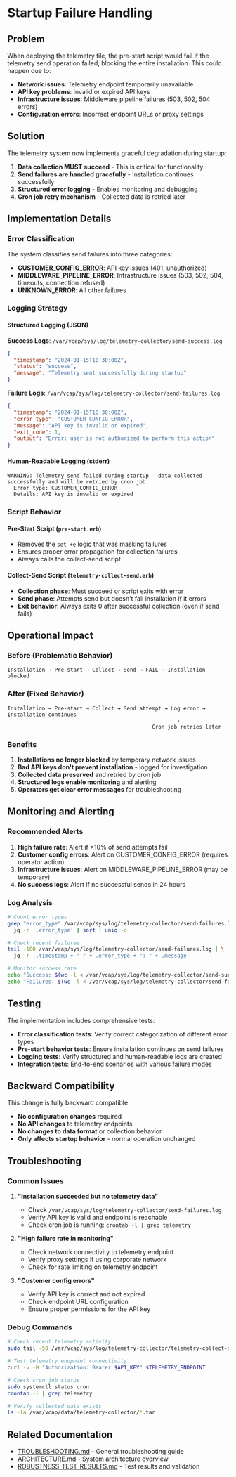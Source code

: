 # Startup Failure Handling

## Problem

When deploying the telemetry tile, the pre-start script would fail if the telemetry send operation failed, blocking the entire installation. This could happen due to:

- **Network issues**: Telemetry endpoint temporarily unavailable
- **API key problems**: Invalid or expired API keys
- **Infrastructure issues**: Middleware pipeline failures (503, 502, 504 errors)
- **Configuration errors**: Incorrect endpoint URLs or proxy settings

## Solution

The telemetry system now implements graceful degradation during startup:

1. **Data collection MUST succeed** - This is critical for functionality
2. **Send failures are handled gracefully** - Installation continues successfully
3. **Structured error logging** - Enables monitoring and debugging
4. **Cron job retry mechanism** - Collected data is retried later

## Implementation Details

### Error Classification

The system classifies send failures into three categories:

- **CUSTOMER_CONFIG_ERROR**: API key issues (401, unauthorized)
- **MIDDLEWARE_PIPELINE_ERROR**: Infrastructure issues (503, 502, 504, timeouts, connection refused)
- **UNKNOWN_ERROR**: All other failures

### Logging Strategy

#### Structured Logging (JSON)

**Success Logs**: `/var/vcap/sys/log/telemetry-collector/send-success.log`
```json
{
  "timestamp": "2024-01-15T10:30:00Z",
  "status": "success",
  "message": "Telemetry sent successfully during startup"
}
```

**Failure Logs**: `/var/vcap/sys/log/telemetry-collector/send-failures.log`
```json
{
  "timestamp": "2024-01-15T10:30:00Z",
  "error_type": "CUSTOMER_CONFIG_ERROR",
  "message": "API key is invalid or expired",
  "exit_code": 1,
  "output": "Error: user is not authorized to perform this action"
}
```

#### Human-Readable Logging (stderr)

```
WARNING: Telemetry send failed during startup - data collected successfully and will be retried by cron job
  Error type: CUSTOMER_CONFIG_ERROR
  Details: API key is invalid or expired
```

### Script Behavior

#### Pre-Start Script (`pre-start.erb`)

- Removes the `set +e` logic that was masking failures
- Ensures proper error propagation for collection failures
- Always calls the collect-send script

#### Collect-Send Script (`telemetry-collect-send.erb`)

- **Collection phase**: Must succeed or script exits with error
- **Send phase**: Attempts send but doesn't fail installation if it errors
- **Exit behavior**: Always exits 0 after successful collection (even if send fails)

## Operational Impact

### Before (Problematic Behavior)

```
Installation → Pre-start → Collect → Send → FAIL → Installation blocked
```

### After (Fixed Behavior)

```
Installation → Pre-start → Collect → Send attempt → Log error → Installation continues
                                                      ↓
                                              Cron job retries later
```

### Benefits

1. **Installations no longer blocked** by temporary network issues
2. **Bad API keys don't prevent installation** - logged for investigation
3. **Collected data preserved** and retried by cron job
4. **Structured logs enable monitoring** and alerting
5. **Operators get clear error messages** for troubleshooting

## Monitoring and Alerting

### Recommended Alerts

1. **High failure rate**: Alert if >10% of send attempts fail
2. **Customer config errors**: Alert on CUSTOMER_CONFIG_ERROR (requires operator action)
3. **Infrastructure issues**: Alert on MIDDLEWARE_PIPELINE_ERROR (may be temporary)
4. **No success logs**: Alert if no successful sends in 24 hours

### Log Analysis

```bash
# Count error types
grep "error_type" /var/vcap/sys/log/telemetry-collector/send-failures.log | \
  jq -r '.error_type' | sort | uniq -c

# Check recent failures
tail -100 /var/vcap/sys/log/telemetry-collector/send-failures.log | \
  jq -r '.timestamp + " " + .error_type + ": " + .message'

# Monitor success rate
echo "Success: $(wc -l < /var/vcap/sys/log/telemetry-collector/send-success.log)"
echo "Failures: $(wc -l < /var/vcap/sys/log/telemetry-collector/send-failures.log)"
```

## Testing

The implementation includes comprehensive tests:

- **Error classification tests**: Verify correct categorization of different error types
- **Pre-start behavior tests**: Ensure installation continues on send failures
- **Logging tests**: Verify structured and human-readable logs are created
- **Integration tests**: End-to-end scenarios with various failure modes

## Backward Compatibility

This change is fully backward compatible:

- **No configuration changes** required
- **No API changes** to telemetry endpoints
- **No changes to data format** or collection behavior
- **Only affects startup behavior** - normal operation unchanged

## Troubleshooting

### Common Issues

1. **"Installation succeeded but no telemetry data"**
   - Check `/var/vcap/sys/log/telemetry-collector/send-failures.log`
   - Verify API key is valid and endpoint is reachable
   - Check cron job is running: `crontab -l | grep telemetry`

2. **"High failure rate in monitoring"**
   - Check network connectivity to telemetry endpoint
   - Verify proxy settings if using corporate network
   - Check for rate limiting on telemetry endpoint

3. **"Customer config errors"**
   - Verify API key is correct and not expired
   - Check endpoint URL configuration
   - Ensure proper permissions for the API key

### Debug Commands

```bash
# Check recent telemetry activity
sudo tail -50 /var/vcap/sys/log/telemetry-collector/telemetry-collect-send.log

# Test telemetry endpoint connectivity
curl -v -H "Authorization: Bearer $API_KEY" $TELEMETRY_ENDPOINT

# Check cron job status
sudo systemctl status cron
crontab -l | grep telemetry

# Verify collected data exists
ls -la /var/vcap/data/telemetry-collector/*.tar
```

## Related Documentation

- [TROUBLESHOOTING.md](../TROUBLESHOOTING.md) - General troubleshooting guide
- [ARCHITECTURE.md](../ARCHITECTURE.md) - System architecture overview
- [ROBUSTNESS_TEST_RESULTS.md](../ROBUSTNESS_TEST_RESULTS.md) - Test results and validation
